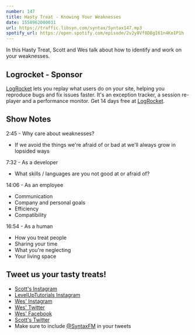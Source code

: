 ```yaml
---
number: 147
title: Hasty Treat - Knowing Your Weaknesses
date: 1558962000031
url: https://traffic.libsyn.com/syntax/Syntax147.mp3
spotify_url: https://open.spotify.com/episode/2v2y8Vf8DBgI61n4KoIP1h
---
```


In this Hasty Treat, Scott and Wes talk about how to identify and work on your weaknesses.

## Logrocket - Sponsor

[LogRocket](https://logrocket.com/syntax) lets you replay what users do on your site, helping you reproduce bugs and fix issues faster. It's an exception tracker, a session re-player and a performance monitor. Get 14 days free at [LogRocket](https://logrocket.com/syntax).

## Show Notes

2:45 - Why care about weaknesses?

* If we avoid the things we're afraid of or bad at we'll always grow in lopsided ways

7:32 - As a developer

* What skills / languages are you not good at or afraid of?

14:06 - As an employee

* Communication
* Company and personal goals
* Efficiency
* Compatibility

16:54 - As a human

* How you treat people
* Sharing your time
* What you're neglecting
* Your living space

## Tweet us your tasty treats!
* [Scott's Instagram](https://www.instagram.com/stolinski/)
* [LevelUpTutorials Instagram](https://www.instagram.com/LevelUpTutorials/)
* [Wes' Instagram](https://www.instagram.com/wesbos/)
* [Wes' Twitter](https://twitter.com/wesbos)
* [Wes' Facebook](https://www.facebook.com/wesbos.developer)
* [Scott's Twitter](https://twitter.com/stolinski)
* Make sure to include [@SyntaxFM](https://twitter.com/SyntaxFM) in your tweets